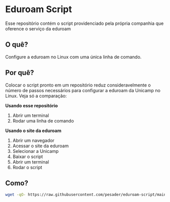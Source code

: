 # Eduroam Script

Esse repositório contém o script providenciado pela própria companhia que
oference o serviço da eduroam

## O quê?

Configure a eduroam no Linux com uma única linha de comando.

## Por quê?

Colocar o script pronto em um repositório reduz consideravelmente o número de
passos necessários para configurar a eduroam da Unicamp no Linux. Veja só a
comparação:

**Usando esse repositório**

1. Abrir um terminal
2. Rodar uma linha de comando

**Usando o site da eduroam**

1. Abrir um navegador
2. Acessar o site da eduroam
3. Selecionar a Unicamp
4. Baixar o script
5. Abrir um terminal
6. Rodar o script

## Como?

```bash
wget -qO- https://raw.githubusercontent.com/pesader/eduroam-script/main/eduroam.py > eduroam.py && python eduroam.py ; rm -rf eduroam.py
```
